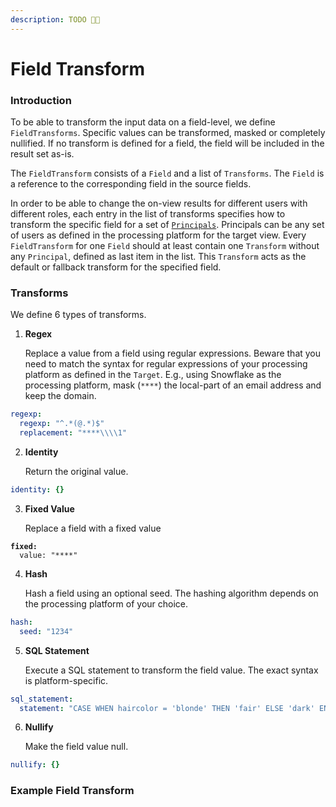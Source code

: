 ```yaml
---
description: TODO 🫶🏽
---
```


# Field Transform

### Introduction

To be able to transform the input data on a field-level, we define `FieldTransforms`. Specific values can be transformed, masked or completely nullified. If no transform is defined for a field, the field will be included in the result set as-is.

The `FieldTransform` consists of a `Field` and a list of `Transforms`. The `Field` is a reference to the corresponding field in the source fields.&#x20;

In order to be able to change the on-view results for different users with different roles, each entry in the list of transforms specifies how to transform the specific field for a set of [`Principals`](../principals.md). Principals can be any set of users as defined in the processing platform for the target view. Every `FieldTransform` for one `Field` should at least contain one `Transform` without any `Principal`, defined as last item in the list. This `Transform` acts as the default or fallback transform for the specified field.

### Transforms

We define 6 types of transforms.

1.  **Regex**

    Replace a value from a field using regular expressions. Beware that you need to match the syntax for regular expressions of your processing platform as defined in the `Target`. E.g., using Snowflake as the processing platform, mask (`****`) the local-part of an email address and keep the domain.

```yaml
regexp:
  regexp: "^.*(@.*)$"
  replacement: "****\\\\1"
```

2.  **Identity**

    Return the original value.&#x20;

```yaml
identity: {}
```

3.  **Fixed Value**

    Replace a field with a fixed value

<pre class="language-yaml"><code class="lang-yaml"><strong>fixed:
</strong>  value: "****"
</code></pre>

4.  **Hash**

    Hash a field using an optional seed. The  hashing algorithm depends on the processing platform of your choice.

```yaml
hash:
  seed: "1234"
```

5.  **SQL Statement**

    Execute a SQL statement to transform the field value. The exact syntax is platform-specific.

```yaml
sql_statement:
  statement: "CASE WHEN haircolor = 'blonde' THEN 'fair' ELSE 'dark' END"
```

6.  **Nullify**

    Make the field value null.

```yaml
nullify: {}
```

### Example Field Transform
